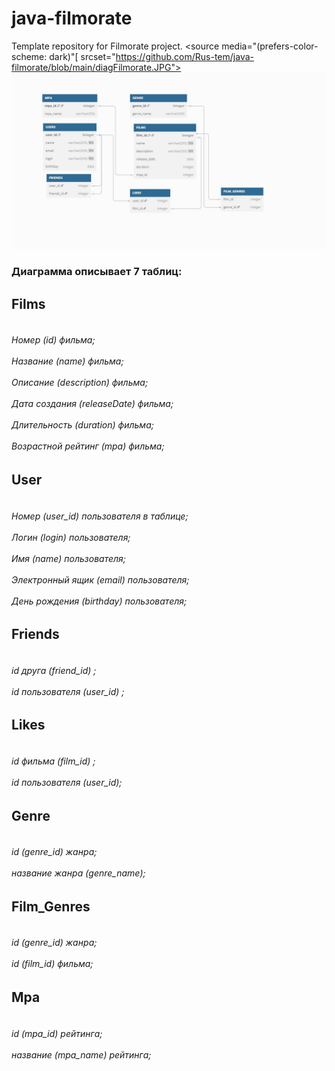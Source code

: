 # java-filmorate
Template repository for Filmorate project.
<picture>
 <source media="(prefers-color-scheme: dark)"[ srcset="https://github.com/Rus-tem/java-filmorate/blob/main/diagFilmorate.JPG">
 <source media="(prefers-color-scheme: light)" srcset="https://github.com/Rus-tem/java-filmorate/blob/main/diagFilmorate.JPG">
 <img alt="YOUR-ALT-TEXT" src="https://github.com/Rus-tem/java-filmorate/blob/main/diagFilmorate.JPG">
</picture>
<H3> Диаграмма описывает 7 таблиц: </H3>
<h2>Films</h2>
 <H6>
<br> Номер (id) фильма; </br> 
<br> Название (name) фильма; </br> 
<br>  Описание (description) фильма; </br> 
<br>  Дата создания (releaseDate) фильма; </br> 
<br>  Длительность (duration) фильма; </br> 
<br>  Возрастной рейтинг (mpa) фильма; </br> 
</H6>
 <h2>User</h2>
 <H6>
<br>  Номер (user_id) пользователя в таблице; </br> 
<br>  Логин (login) пользователя; </br> 
<br>  Имя (name) пользователя; </br> 
<br>  Электронный ящик (email) пользователя; </br> 
<br>  День рождения (birthday) пользователя; </br> 
</H6>
 <h2>Friends</h2>
 <H6>
<br>  id друга (friend_id) ; </br> 
<br>  id пользователя (user_id) ; </br> 
</H6>
 <h2>Likes</h2>
 <H6>
<br>  id фильма (film_id) ; </br> 
<br>  id пользователя (user_id); </br> 
</H6>
 <h2>Genre</h2>
 <H6>
<br>  id (genre_id) жанра; </br> 
<br>  название жанра (genre_name); </br> 
</H6>
 <h2>Film_Genres</h2>
 <H6>
<br>  id (genre_id) жанра; </br> 
<br>  id (film_id) фильма; </br> 
</H6>
 <h2>Mpa</h2>
 <H6>
<br>  id (mpa_id) рейтинга; </br> 
<br>  название (mpa_name) рейтинга; </br> 
</H6>